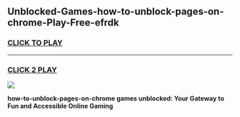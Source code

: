 
## Unblocked-Games-how-to-unblock-pages-on-chrome-Play-Free-efrdk
<h3>
<a href="https://premium76.site?title=how-to-unblock-pages-on-chrome&ref=18A1">CLICK TO PLAY</a></h3>
<hr>

<h3>
<a href="https://premium76.site?title=how-to-unblock-pages-on-chrome&ref=18A1">CLICK 2 PLAY</a>
  
</h3>

<a href="https://premium76.site?title=how-to-unblock-pages-on-chrome&ref=18A1"><img src="https://clearcache.store/games.png"></a>


**how-to-unblock-pages-on-chrome games unblocked: Your Gateway to Fun and Accessible Online Gaming**
